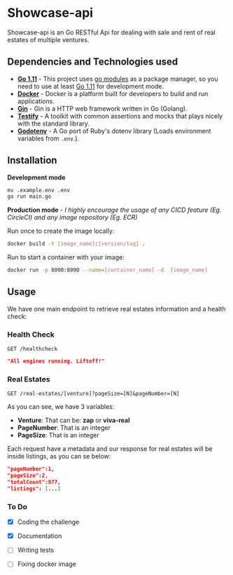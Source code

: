 # Showcase-api

Showcase-api is an Go RESTful Api for dealing with sale and rent of real estates of multiple ventures.

## Dependencies and Technologies used

- __[Go 1.11](https://golang.org/doc/go1.11)__ - This project uses [go modules](https://tip.golang.org/doc/go1.11#modules) as a package manager, so you need to use at least [Go 1.11](https://golang.org/doc/go1.11) for development mode.
- __[Docker](https://docs.docker.com)__ - Docker is a platform built for developers to build and run applications.
- __[Gin](https://github.com/gin-gonic/gin)__ - Gin is a HTTP web framework written in Go (Golang).
- __[Testify](https://github.com/gin-gonic/gin)__ - A toolkit with common assertions and mocks that plays nicely with the standard library.
- __[Godotenv](https://github.com/joho/godotenv)__ - A Go port of Ruby's dotenv library (Loads environment variables from `.env`.).

## Installation

**Development mode**
```bash
mv .example.env .env
go run main.go
```

**Production mode** - _I highly encourage the usage of any CICD feature (Eg. CircleCI) and any image repository (Eg. ECR)_

Run once to create the image locally:
```bash
docker build -t [image_name]:[version/tag] .
```

Run to start a container with your image:
```bash
docker run -p 8090:8090 --name=[container_name] -d  [image_name]
```

## Usage

We have one main endpoint to retrieve real estates information and a health check:

### Health Check
`GET /healthcheck`
```JSON
"All engines running. Liftoff!"
```

### Real Estates
`GET /real-estates/[venture]?pageSize=[N]&pageNumber=[N]`

As you can see, we have 3 variables:

- __Venture__: That can be: **zap** or **viva-real**
- __PageNumber__: That is an integer
- __PageSize__: That is an integer

Each request have a metadata and our response for real estates will be inside listings, as you can se below:

```JSON
"pageNumber":1,
"pageSize":2,
"totalCount":977,
"listings": [...]
```
### To Do
- [x] Coding the challenge
- [x] Documentation
- [ ] Writing tests
- [ ] Fixing docker image




